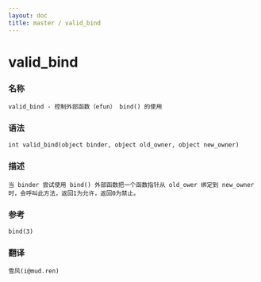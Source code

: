 ```yaml
---
layout: doc
title: master / valid_bind
---
```

# valid_bind

### 名称

    valid_bind - 控制外部函数（efun） bind() 的使用

### 语法

    int valid_bind(object binder, object old_owner, object new_owner)

### 描述

    当 binder 尝试使用 bind() 外部函数把一个函数指针从 old_ower 绑定到 new_owner 时，会呼叫此方法，返回1为允许，返回0为禁止。

### 参考

    bind(3)

### 翻译 ###

    雪风(i@mud.ren)
